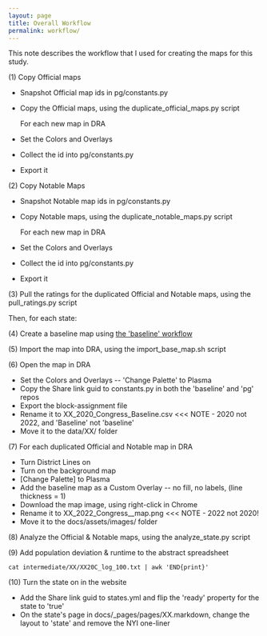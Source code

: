 ```yaml
---
layout: page
title: Overall Workflow
permalink: workflow/
---
```


This note describes the workflow that I used for creating the maps for this study.

(1) Copy Official maps
* Snapshot Official map ids in pg/constants.py 
* Copy the Official maps, using the duplicate_official_maps.py script 

  For each new map in DRA 

* Set the Colors and Overlays
* Collect the id into pg/constants.py
* Export it

(2) Copy Notable Maps
* Snapshot Notable map ids in pg/constants.py 
* Copy Notable maps, using the duplicate_notable_maps.py script 

  For each new map in DRA 

* Set the Colors and Overlays
* Collect the id into pg/constants.py
* Export it

(3) Pull the ratings for the duplicated Official and Notable maps, using the pull_ratings.py script 

Then, for each state:

(4) Create a baseline map using [the 'baseline' workflow](baseline_workflow.md) 

(5) Import the map into DRA, using the import_base_map.sh script 

(6) Open the map in DRA 

* Set the Colors and Overlays -- 'Change Palette' to Plasma
* Copy the Share link guid to constants.py in both the 'baseline' and 'pg' repos
* Export the block-assignment file
* Rename it to XX_2020_Congress_Baseline.csv <<< NOTE - 2020 not 2022, and 'Baseline' not 'baseline'
* Move it to the data/XX/ folder

(7) For each duplicated Official and Notable map in DRA 

* Turn District Lines on
* Turn on the background map
* [Change Palette] to Plasma
* Add the baseline map as a Custom Overlay -- no fill, no labels, (line thickness = 1)
* Download the map image, using right-click in Chrome
* Rename it to XX_2022_Congress_<label>_map.png <<< NOTE - 2022 not 2020!
* Move it to the docs/assets/images/ folder

(8) Analyze the Official & Notable maps, using the analyze_state.py script

(9) Add population deviation & runtime to the abstract spreadsheet

	cat intermediate/XX/XX20C_log_100.txt | awk 'END{print}'
	
(10) Turn the state on in the website

* Add the Share link guid to states.yml and flip the 'ready' property for the state to 'true'
* On the state's page in docs/_pages/pages/XX.markdown, change the layout to 'state' and remove the NYI one-liner
